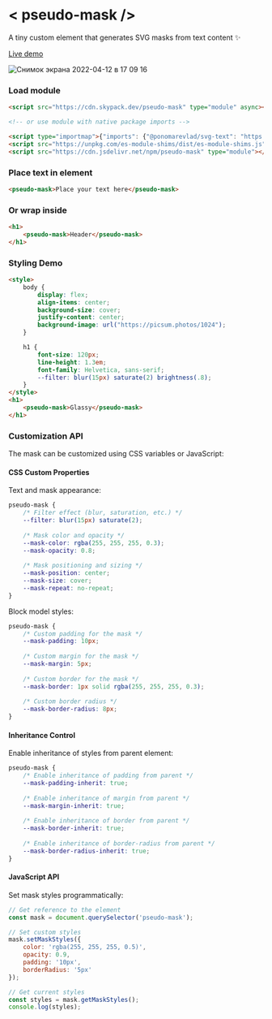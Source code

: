 # &#60; pseudo-mask /&#62;

A tiny custom element that generates SVG masks from text content ✨

[Live demo](https://pseudo-mask.ponomarevlad.ru)

![Снимок экрана 2022-04-12 в 17 09 16](https://user-images.githubusercontent.com/2877584/162960697-f3bacd3e-de4a-47f6-9b69-c82a2184bc4d.png)

### Load module

```html
<script src="https://cdn.skypack.dev/pseudo-mask" type="module" async></script>

<!-- or use module with native package imports -->

<script type="importmap">{"imports": {"@ponomarevlad/svg-text": "https://cdn.skypack.dev/@ponomarevlad/svg-text"}}</script>
<script src="https://unpkg.com/es-module-shims/dist/es-module-shims.js" async noshim></script>
<script src="https://cdn.jsdelivr.net/npm/pseudo-mask" type="module"></script>
```

### Place text in element

```html
<pseudo-mask>Place your text here</pseudo-mask>
```

### Or wrap inside

```html
<h1>
    <pseudo-mask>Header</pseudo-mask>
</h1>
```

### Styling Demo

<!--
```
<custom-element-demo>
  <template>
    <script src="https://cdn.skypack.dev/pseudo-mask" type="module" async></script>
    <next-code-block></next-code-block>
  </template>
</custom-element-demo>
```
-->

```html
<style>
    body {
        display: flex;
        align-items: center;
        background-size: cover;
        justify-content: center;
        background-image: url("https://picsum.photos/1024");
    }

    h1 {
        font-size: 120px;
        line-height: 1.3em;
        font-family: Helvetica, sans-serif;
        --filter: blur(15px) saturate(2) brightness(.8);
    }
</style>
<h1>
    <pseudo-mask>Glassy</pseudo-mask>
</h1>
```

### Customization API

The mask can be customized using CSS variables or JavaScript:

#### CSS Custom Properties

Text and mask appearance:

```css
pseudo-mask {
    /* Filter effect (blur, saturation, etc.) */
    --filter: blur(15px) saturate(2);
    
    /* Mask color and opacity */
    --mask-color: rgba(255, 255, 255, 0.3);
    --mask-opacity: 0.8;
    
    /* Mask positioning and sizing */
    --mask-position: center;
    --mask-size: cover;
    --mask-repeat: no-repeat;
}
```

Block model styles:

```css
pseudo-mask {
    /* Custom padding for the mask */
    --mask-padding: 10px;
    
    /* Custom margin for the mask */
    --mask-margin: 5px;
    
    /* Custom border for the mask */
    --mask-border: 1px solid rgba(255, 255, 255, 0.3);
    
    /* Custom border radius */
    --mask-border-radius: 8px;
}
```

#### Inheritance Control

Enable inheritance of styles from parent element:

```css
pseudo-mask {
    /* Enable inheritance of padding from parent */
    --mask-padding-inherit: true;
    
    /* Enable inheritance of margin from parent */
    --mask-margin-inherit: true;
    
    /* Enable inheritance of border from parent */
    --mask-border-inherit: true;
    
    /* Enable inheritance of border-radius from parent */
    --mask-border-radius-inherit: true;
}
```

#### JavaScript API

Set mask styles programmatically:

```javascript
// Get reference to the element
const mask = document.querySelector('pseudo-mask');

// Set custom styles
mask.setMaskStyles({
    color: 'rgba(255, 255, 255, 0.5)',
    opacity: 0.9,
    padding: '10px',
    borderRadius: '5px'
});

// Get current styles
const styles = mask.getMaskStyles();
console.log(styles);
```
